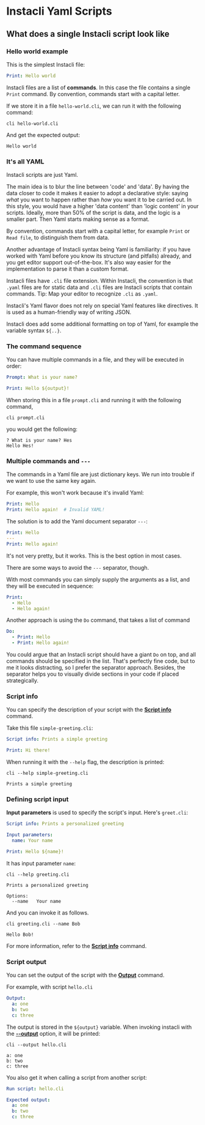 # Instacli Yaml Scripts

## What does a single Instacli script look like

### Hello world example

This is the simplest Instacli file:

```yaml file=hello-world.cli
Print: Hello world
```

Instacli files are a list of **commands**. In this case the file contains a single `Print` command. By convention,
commands start with a capital letter.

If we store it in a file `hello-world.cli`, we can run it with the following command:

```shell cli
cli hello-world.cli
```

And get the expected output:

```output
Hello world
```

### It's all YAML

Instacli scripts are just Yaml.

The main idea is to blur the line between 'code' and 'data'. By having the data closer to code it makes it easier to
adopt a declarative style: saying _what_ you want to happen rather than _how_ you want it to be carried out. In this
style, you would have a higher 'data content' than 'logic content' in your scripts. Ideally, more than 50% of the script
is data, and the logic is a smaller part. Then Yaml starts making sense as a format.

By convention, commands start with a capital letter, for example `Print` or `Read file`, to distinguish them from data.

Another advantage of Instacli syntax being Yaml is familiarity: if you have worked with Yaml before you know its
structure (and pitfalls) already, and you get editor support out-of-the-box. It's also way easier for the implementation
to parse it than a custom format.

Instacli files have `.cli` file extension. Within Instacli, the convention is that `.yaml` files are for static data and
`.cli` files are Instacli scripts that contain commands. Tip: Map your editor to recognize `.cli`
as `.yaml`.

Instacli's Yaml flavor does not rely on special Yaml features like directives. It is used as a human-friendly way of
writing JSON.

Instacli does add some additional formatting on top of Yaml, for example the variable syntax `${..}`.

### The command sequence

You can have multiple commands in a file, and they will be executed in order:

```yaml file=prompt.cli
Prompt: What is your name?

Print: Hello ${output}!
```

When storing this in a file `prompt.cli` and running it with the following command,

<!-- answers
What is your name?: Hes
-->

```shell cli
cli prompt.cli
```

you would get the following:

```output
? What is your name? Hes
Hello Hes!
```

### Multiple commands and `---`

The commands in a Yaml file are just dictionary keys. We run into trouble if we want to use the same key again.

For example, this won't work because it's invalid Yaml:

```yaml
Print: Hello
Print: Hello again!  # Invalid YAML!
```

The solution is to add the Yaml document separator `---`:

```yaml instacli
Print: Hello
---
Print: Hello again!
```

It's not very pretty, but it works. This is the best option in most cases.

There are some ways to avoid the `---` separator, though.

With most commands you can simply supply the arguments as a list, and they will be executed in sequence:

```yaml instacli
Print:
  - Hello
  - Hello again!
```

<!-- Print is a bad example!!! It is a list processor designed to print lists "as lists" -->

Another approach is using the `Do` command, that takes a list of command

```yaml instacli
Do:
  - Print: Hello
  - Print: Hello again!
```

You could argue that an Instacli script should have a giant `Do` on top, and all commands should be specified in the
list. That's perfectly fine code, but to me it looks distracting, so I prefer the separator approach. Besides, the
separator helps you to visually divide sections in your code if placed strategically.

### Script info

You can specify the description of your script with the
**[Script info](../commands/instacli/script-info/Script%20info.spec.md)** command.

Take this file `simple-greeting.cli`:

```yaml file=simple-greeting.cli
Script info: Prints a simple greeting

Print: Hi there!
```

When running it with the `--help` flag, the description is printed:

```shell cli
cli --help simple-greeting.cli
```

```output
Prints a simple greeting
```

### Defining script input

**Input parameters** is used to specify the script's input. Here's `greet.cli`:

```yaml file=greeting.cli
Script info: Prints a personalized greeting

Input parameters:
  name: Your name

Print: Hello ${name}!
```

It has input parameter `name`:

```shell cli
cli --help greeting.cli
```

```output
Prints a personalized greeting

Options:
  --name   Your name
```

And you can invoke it as follows.

```shell cli
cli greeting.cli --name Bob
```

```output
Hello Bob!
```

For more information, refer to the **[Script info](../commands/instacli/script-info/Script%20info.spec.md)** command.

### Script output

You can set the output of the script with the **[Output](../commands/instacli/variables/Output.spec.md)** command.

For example, with script `hello.cli`

```yaml file=hello.cli
Output:
  a: one
  b: two
  c: three
```

The output is stored in the `${output}` variable. When invoking instacli with the
**[--output](../cli/Command%20line%20options.spec.md#--output)** option, it will be printed:

```shell cli
cli --output hello.cli
```

```output
a: one
b: two
c: three
```

You also get it when calling a script from another script:

```yaml instacli
Run script: hello.cli

Expected output:
  a: one
  b: two
  c: three
```

